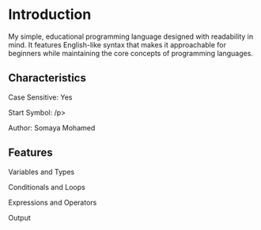 <html>
  <h1>Introduction</h1>
  <p>My simple, educational programming language designed with readability in mind. It features English-like syntax that makes it approachable for beginners while maintaining the core concepts of programming languages.</p>
  
  <h2>Characteristics</h2>
  <p>Case Sensitive: Yes</p>
  <p>Start Symbol: <Program>/p>
  <p>Author: Somaya Mohamed</p>

  <h2>Features</h2>
  <p>Variables and Types</p>
  <p>Conditionals and Loops</p>
  <p>Expressions and Operators</p>
  <p>Output</p>
  
</html>
